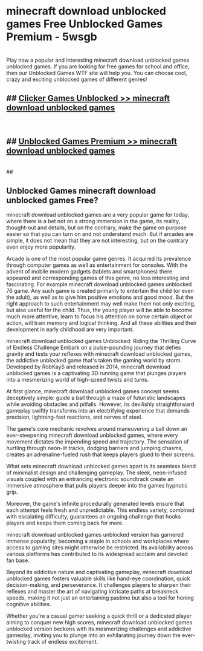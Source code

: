 # minecraft download unblocked games  Free Unblocked Games Premium - 5wsgb <br>
<br>
Play now a popular and interesting minecraft download unblocked games unblocked games. If you are looking for free games for school and office, then our Unblocked Games WTF site will help you. You can choose cool, crazy and exciting unblocked games of different genres!


## ##  [Clicker Games Unblocked >> minecraft download unblocked games](http://freeplayer.one?title=minecraft_download_unblocked_games&ref=UGames)
  <br>

##  ## [Unblocked Games Premium >> minecraft download unblocked games](http://freeplayer.one?title=minecraft_download_unblocked_games&ref=UGames)
  <br>
  ##



## Unblocked Games minecraft download unblocked games Free?

minecraft download unblocked games are a very popular game for today, where there is a bet not on a strong immersion in the game, its reality, thought-out and details, but on the contrary, make the game on purpose easier so that you can turn on and not understand much. But if arcades are simple, it does not mean that they are not interesting, but on the contrary even enjoy more popularity.

Arcade is one of the most popular game genres. It acquired its prevalence through computer games as well as entertainment for consoles. With the advent of mobile modern gadgets (tablets and smartphones) there appeared and corresponding games of this genre, no less interesting and fascinating. For example minecraft download unblocked games unblocked 76 game. Any such game is created primarily to entertain the child (or even the adult), as well as to give him positive emotions and good mood. But the right approach to such entertainment may well make them not only exciting, but also useful for the child. Thus, the young player will be able to become much more attentive, learn to focus his attention on some certain object or action, will train memory and logical thinking. And all these abilities and their development in early childhood are very important.

minecraft download unblocked games Unblocked: Riding the Thrilling Curve of Endless Challenge
Embark on a pulse-pounding journey that defies gravity and tests your reflexes with minecraft download unblocked games, the addictive unblocked game that's taken the gaming world by storm. Developed by RobKayS and released in 2014, minecraft download unblocked games is a captivating 3D running game that plunges players into a mesmerizing world of high-speed twists and turns.

At first glance, minecraft download unblocked games concept seems deceptively simple: guide a ball through a maze of futuristic landscapes while avoiding obstacles and pitfalls. However, its devilishly straightforward gameplay swiftly transforms into an electrifying experience that demands precision, lightning-fast reactions, and nerves of steel.

The game's core mechanic revolves around maneuvering a ball down an ever-steepening minecraft download unblocked games, where every movement dictates the impending speed and trajectory. The sensation of hurtling through neon-lit tracks, dodging barriers and jumping chasms, creates an adrenaline-fueled rush that keeps players glued to their screens.

What sets minecraft download unblocked games apart is its seamless blend of minimalist design and challenging gameplay. The sleek, neon-infused visuals coupled with an entrancing electronic soundtrack create an immersive atmosphere that pulls players deeper into the games hypnotic grip.

Moreover, the game's infinite procedurally generated levels ensure that each attempt feels fresh and unpredictable. This endless variety, combined with escalating difficulty, guarantees an ongoing challenge that hooks players and keeps them coming back for more.

minecraft download unblocked games unblocked version has garnered immense popularity, becoming a staple in schools and workplaces where access to gaming sites might otherwise be restricted. Its availability across various platforms has contributed to its widespread acclaim and devoted fan base.

Beyond its addictive nature and captivating gameplay, minecraft download unblocked games fosters valuable skills like hand-eye coordination, quick decision-making, and perseverance. It challenges players to sharpen their reflexes and master the art of navigating intricate paths at breakneck speeds, making it not just an entertaining pastime but also a tool for honing cognitive abilities.

Whether you're a casual gamer seeking a quick thrill or a dedicated player aiming to conquer new high scores, minecraft download unblocked games unblocked version beckons with its mesmerizing challenges and addictive gameplay, inviting you to plunge into an exhilarating journey down the ever-twisting track of endless excitement.